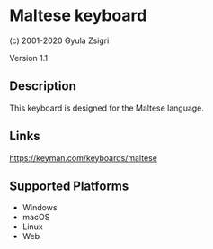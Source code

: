 Maltese keyboard
==============

(c) 2001-2020 Gyula Zsigri

Version 1.1

Description
-----------

This keyboard is designed for the Maltese language.

Links
-----
https://keyman.com/keyboards/maltese

Supported Platforms
-------------------
 * Windows
 * macOS
 * Linux
 * Web


